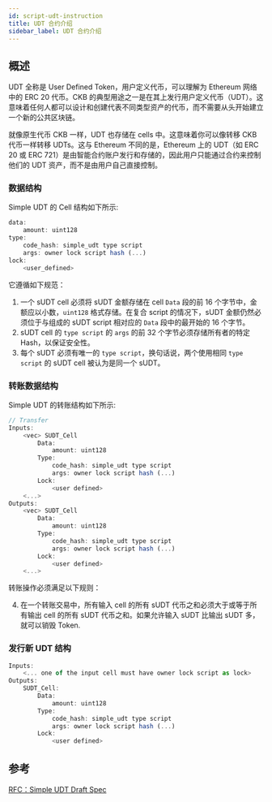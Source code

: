 ```yaml
---
id: script-udt-instruction
title: UDT 合约介绍
sidebar_label: UDT 合约介绍
---
```


## 概述

UDT 全称是 User Defined Token，用户定义代币，可以理解为 Ethereum 网络中的 ERC 20 代币。CKB 的典型用途之一是在其上发行用户定义代币（UDT）。这意味着任何人都可以设计和创建代表不同类型资产的代币，而不需要从头开始建立一个新的公共区块链。

就像原生代币 CKB 一样，UDT 也存储在 cells 中。这意味着你可以像转移 CKB 代币一样转移 UDTs。这与 Ethereum 不同的是，Ethereum 上的 UDT（如 ERC 20 或 ERC 721）是由智能合约账户发行和存储的，因此用户只能通过合约来控制他们的 UDT 资产，而不是由用户自己直接控制。

### 数据结构

Simple UDT 的 Cell 结构如下所示:

```js
data:
    amount: uint128
type:
    code_hash: simple_udt type script
    args: owner lock script hash (...)
lock:
    <user_defined>
```
它遵循如下规范：

1. 一个 sUDT cell 必须将 sUDT 金额存储在 cell `Data` 段的前 16 个字节中，金额应以小数，`uint128` 格式存储。在复合 script 的情况下，sUDT 金额仍然必须位于与组成的 sUDT script 相对应的 `Data` 段中的最开始的 16 个字节。
2. sUDT cell 的 `type script` 的 `args` 的前 32 个字节必须存储所有者的特定 Hash，以保证安全性。
3. 每个 sUDT 必须有唯一的 `type script`，换句话说，两个使用相同 `type script` 的 sUDT cell 被认为是同一个 sUDT。


### 转账数据结构

Simple UDT 的转账结构如下所示:

```js
// Transfer
Inputs:
    <vec> SUDT_Cell
        Data:
            amount: uint128
        Type:
            code_hash: simple_udt type script
            args: owner lock script hash (...)
        Lock:
            <user defined>
    <...>
Outputs:
    <vec> SUDT_Cell
        Data:
            amount: uint128
        Type:
            code_hash: simple_udt type script
            args: owner lock script hash (...)
        Lock:
            <user defined>
    <...>
```
转账操作必须满足以下规则：

4. 在一个转账交易中，所有输入 cell 的所有 sUDT 代币之和必须大于或等于所有输出 cell 的所有 sUDT 代币之和。如果允许输入 sUDT 比输出 sUDT 多，就可以销毁 Token.

### 发行新 UDT 结构

```js
Inputs:
    <... one of the input cell must have owner lock script as lock>
Outputs:
    SUDT_Cell:
        Data:
            amount: uint128
        Type:
            code_hash: simple_udt type script
            args: owner lock script hash (...)
        Lock:
            <user defined>
```

## 参考

[RFC：Simple UDT Draft Spec](https://talk.nervos.org/t/rfc-simple-udt-draft-spec/4333)
